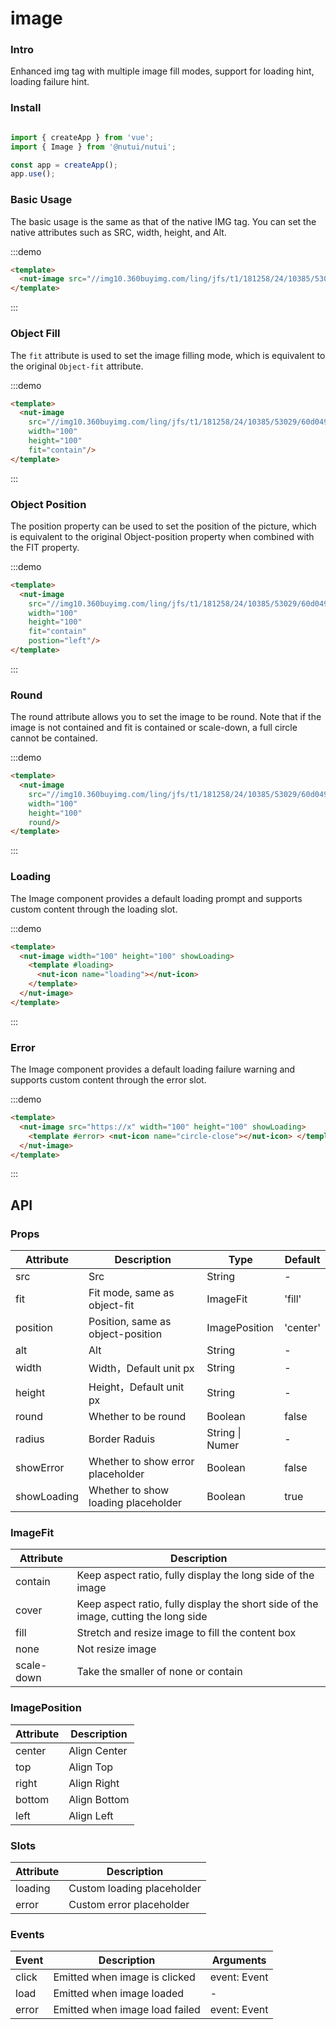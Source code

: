 # image 

### Intro

Enhanced img tag with multiple image fill modes, support for loading hint, loading failure hint.

### Install

```javascript

import { createApp } from 'vue';
import { Image } from '@nutui/nutui';

const app = createApp();
app.use();

```

### Basic Usage


The basic usage is the same as that of the native IMG tag. You can set the native attributes such as SRC, width, height, and Alt.

:::demo

```html
<template>
  <nut-image src="//img10.360buyimg.com/ling/jfs/t1/181258/24/10385/53029/60d04978Ef21f2d42/92baeb21f907cd24.jpg" width="100" height="100"></nut-image>
</template>
```

:::

### Object Fill

The `fit` attribute is used to set the image filling mode, which is equivalent to the original `Object-fit` attribute.

:::demo

```html
<template>
  <nut-image 
    src="//img10.360buyimg.com/ling/jfs/t1/181258/24/10385/53029/60d04978Ef21f2d42/92baeb21f907cd24.jpg" 
    width="100" 
    height="100"
    fit="contain"/>
</template>
```

:::

### Object Position

The position property can be used to set the position of the picture, which is equivalent to the original Object-position property when combined with the FIT property.

:::demo

```html
<template>
  <nut-image 
    src="//img10.360buyimg.com/ling/jfs/t1/181258/24/10385/53029/60d04978Ef21f2d42/92baeb21f907cd24.jpg" 
    width="100" 
    height="100"
    fit="contain"
    postion="left"/>
</template>
```

:::

### Round

The round attribute allows you to set the image to be round. Note that if the image is not contained and fit is contained or scale-down, a full circle cannot be contained.

:::demo

```html
<template>
  <nut-image 
    src="//img10.360buyimg.com/ling/jfs/t1/181258/24/10385/53029/60d04978Ef21f2d42/92baeb21f907cd24.jpg" 
    width="100" 
    height="100"
    round/>
</template>
```

:::

### Loading

The Image component provides a default loading prompt and supports custom content through the loading slot.

:::demo

```html
<template>
  <nut-image width="100" height="100" showLoading>
    <template #loading>
      <nut-icon name="loading"></nut-icon>
    </template>
  </nut-image>
</template>
```

:::

### Error

The Image component provides a default loading failure warning and supports custom content through the error slot.

:::demo

```html
<template>
  <nut-image src="https://x" width="100" height="100" showLoading>
    <template #error> <nut-icon name="circle-close"></nut-icon> </template>
  </nut-image>
</template>
```

:::

## API

### Props

| Attribute         | Description                             | Type   | Default           |
|--------------|----------------------------------|--------|------------------|
| src         | Src               | String | -                |
| fit         | Fit mode, same as object-fit     | ImageFit | 'fill'                |
| position    | Position, same as object-position  | ImagePosition | 'center'              |
| alt         | Alt               | String | -                |
| width         | Width，Default unit px             | String | -                |
| height         | Height，Default unit px              | String | -                |
| round         | Whether to be round               | Boolean | false              |
| radius         | Border Raduis               | String \| Numer | -                |
| showError         | Whether to show error placeholder | Boolean | false              |
| showLoading         | Whether to show loading placeholder | Boolean | true              |

### ImageFit 

| Attribute         | Description                             |
|--------------|----------------------------------|
| contain         | Keep aspect ratio, fully display the long side of the image    |
| cover         | Keep aspect ratio, fully display the short side of the image, cutting the long side     |
| fill    | Stretch and resize image to fill the content box  |
| none    | Not resize image  |
| scale-down    | Take the smaller of none or contain  |

### ImagePosition 

| Attribute         | Description                             |
|--------------|----------------------------------|
| center         | Align Center    |
| top         | Align Top     |
| right    | Align Right  |
| bottom    | Align Bottom  |
| left   | Align Left  |

### Slots
| Attribute         | Description                             |
|--------------|----------------------------------|
| loading      | Custom loading placeholder     |
| error    | Custom error placeholder  |

### Events

| Event | Description           | Arguments     |
|--------|----------------|--------------|
| click  | Emitted when image is clicked | event: Event |
| load  | Emitted when image loaded | - |
| error  | Emitted when image load failed | event: Event |

